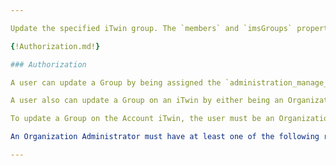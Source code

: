 ```yaml
---

Update the specified iTwin group. The `members` and `imsGroups` properties are both capped at 50 each.

{!Authorization.md!}

### Authorization

A user can update a Group by being assigned the `administration_manage_groups` on the iTwin level. If the user is adding members or IMS groups they must also have the `administration_invite_member` permission assigned at the iTwin level. If the user is removing members or IMS groups they must also have the `administration_remove_member` permission assigned at the iTwin level.

A user also can update a Group on an iTwin by either being an Organization Administrator for the Organization that owns the given iTwin, or an owner of the iTwin.

To update a Group on the Account iTwin, the user must be an Organization Administrator for the Organization.

An Organization Administrator must have at least one of the following roles assigned in User Management: Account Administrator, Co-Administrator, or CONNECT Services Administrator. For more information about User Management please visit our Bentley Communities [Licensing, Cloud, and Web Services](https://communities.bentley.com/communities/other_communities/licensing_cloud_and_web_services/w/wiki/50711/user-management-2-0) wiki page

---
```

